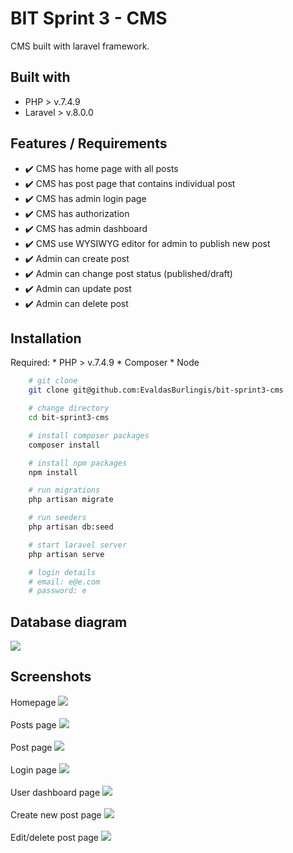 # BIT Sprint 3 - CMS

CMS built with laravel framework.

## Built with

* PHP > v.7.4.9
* Laravel > v.8.0.0

## Features / Requirements

* :heavy_check_mark: CMS has home page with all posts
* :heavy_check_mark: CMS has post page that contains individual post
* :heavy_check_mark: CMS has admin login page
* :heavy_check_mark: CMS has authorization
* :heavy_check_mark:  CMS has admin dashboard
* :heavy_check_mark:  CMS use  WYSIWYG editor for admin to publish new post
* :heavy_check_mark:  Admin can create post
* :heavy_check_mark:  Admin can change post status (published/draft)
* :heavy_check_mark:  Admin can update post
* :heavy_check_mark:  Admin can delete post

## Installation

Required:
    * PHP > v.7.4.9
    * Composer
    * Node

```bash
    # git clone 
    git clone git@github.com:EvaldasBurlingis/bit-sprint3-cms

    # change directory
    cd bit-sprint3-cms

    # install composer packages
    composer install

    # install npm packages
    npm install

    # run migrations
    php artisan migrate

    # run seeders
    php artisan db:seed

    # start laravel server
    php artisan serve

    # login details
    # email: e@e.com
    # password: e

```

## Database diagram

<div>
    <img src="assets/dbdiagram.png" />
</div>

## Screenshots

<div>
    <span>Homepage</span>
    <img src="assets/homepage.png">
    </br>
    </br>
    <span>Posts page</span>
    <img src="assets/posts.png">
    </br>
    </br>
    <span>Post page</span>
    <img src="assets/post.png">
    </br>
    </br>
    <span>Login page</span>
    <img src="assets/login.png">
    </br>
    </br>
    <span>User dashboard page</span>
    <img src="assets/dashboard.png">
    </br>
    </br>
    <span>Create new post page</span>
    <img src="assets/new-post.png">
    </br>
    </br>
    <span>Edit/delete post page</span>
    <img src="assets/edit-post.png">
</div>